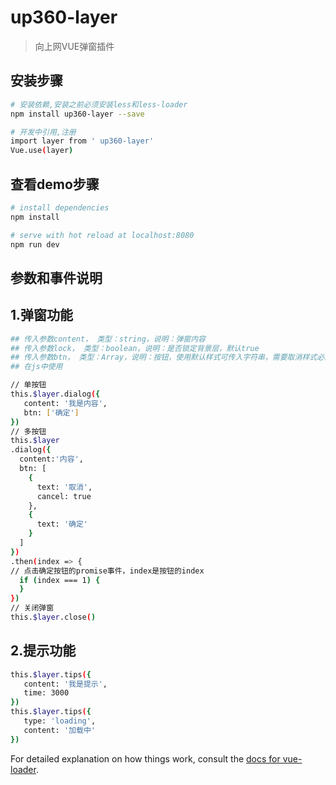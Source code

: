 # up360-layer

> 向上网VUE弹窗插件

## 安装步骤

``` bash
# 安装依赖,安装之前必须安装less和less-loader 
npm install up360-layer --save

# 开发中引用,注册
import layer from ' up360-layer'
Vue.use(layer)

```

## 查看demo步骤

``` bash
# install dependencies
npm install

# serve with hot reload at localhost:8080
npm run dev
```

## 参数和事件说明
## 1.弹窗功能
``` bash
## 传入参数content， 类型：string，说明：弹窗内容
## 传入参数lock， 类型：boolean，说明：是否锁定背景层，默认true
## 传入参数btn， 类型：Array，说明：按钮，使用默认样式可传入字符串，需要取消样式必须传入对象，例：{text:'取消',cancel:true}
## 在js中使用

// 单按钮
this.$layer.dialog({
   content: '我是内容',
   btn: ['确定']
})
// 多按钮
this.$layer
.dialog({
  content:'内容',
  btn: [
    {
      text: '取消',
      cancel: true
    },
    {
      text: '确定'
    }
  ]
})
.then(index => {
// 点击确定按钮的promise事件，index是按钮的index
  if (index === 1) { 
  }
})
// 关闭弹窗
this.$layer.close()

```
## 2.提示功能
``` bash
this.$layer.tips({
   content: '我是提示',
   time: 3000
}) 
this.$layer.tips({
   type: 'loading',
   content: '加载中'
})

```

For detailed explanation on how things work, consult the [docs for vue-loader](http://vuejs.github.io/vue-loader).
